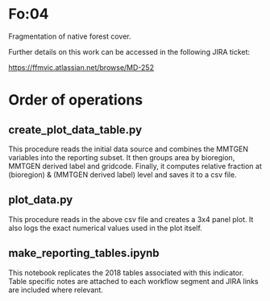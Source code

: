 # Fo:04
Fragmentation of native forest cover.

Further details on this work can be accessed in the following JIRA ticket:

https://ffmvic.atlassian.net/browse/MD-252

# Order of operations
## create_plot_data_table.py
This procedure reads the initial data source and combines the MMTGEN variables into the reporting subset. It then groups 
area by bioregion, MMTGEN derived label and gridcode. Finally, it computes relative fraction at
(bioregion) & (MMTGEN derived label) level and saves it to a csv file.

## plot_data.py
This procedure reads in the above csv file and creates a 3x4 panel plot. It also logs the exact numerical values used 
in the plot itself.

## make_reporting_tables.ipynb
This notebook replicates the 2018 tables associated with this indicator. Table specific notes are attached to each 
workflow segment and JIRA links are included where relevant.